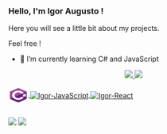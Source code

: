 ### Hello, I'm Igor Augusto !

Here you will see a little bit about my projects.

Feel free !

- 🌱 I’m currently learning C# and JavaScript

<div align="center">
  <a href="https://github.com/IgorAugussto">
  <img height="145em" src="https://github-readme-stats.vercel.app/api?username=IgorAugussto&show_icons=true&theme=github_dark&include_all_commits=true&count_private=true"/>
  <img height="145em" src="https://github-readme-stats.vercel.app/api/top-langs/?username=IgorAugussto&layout=compact&langs_count=7&theme=github_dark"/>
</div>
  
  <div style="display: inline_block"><br>
  <img align="center" alt="Igor-Csharp" height="30" width="40" src="https://raw.githubusercontent.com/devicons/devicon/master/icons/csharp/csharp-original.svg">
  <img align="center" alt="Igor-JavaScript" height="30" width="40" src="https://cdn.jsdelivr.net/gh/devicons/devicon/icons/javascript/javascript-original.svg">
  <img align="center" alt="Igor-React" height="30" width="40" src="https://cdn.jsdelivr.net/gh/devicons/devicon/icons/react/react-original.svg">
</div>

  ##
  
  <div>
    <a href = "mhttps://outlook.live.com/mail/0/"><img src="https://img.shields.io/badge/Microsoft_Outlook-0078D4?style=for-the-badge&logo=microsoft-outlook&logoColor=white"></a>
  <a href="https://www.linkedin.com/in/igor-augusto-5353a8191" target="_blank"><img src="https://img.shields.io/badge/-LinkedIn-%230077B5?style=for-the-badge&logo=linkedin&logoColor=white" target="_blank"></a>
  </div>
